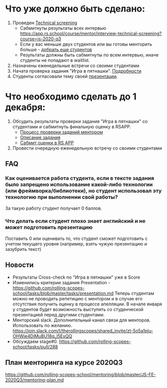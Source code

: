 # Что уже должно быть сделано:
1. Проведен [Technical screening](https://github.com/rolling-scopes-school/mentoring/blob/master/JS-FE-2020Q3/how-to-get-mentees.md#%D0%B4%D0%BE%D0%B1%D0%BE%D1%80-%D1%81%D1%82%D1%83%D0%B4%D0%B5%D0%BD%D1%82%D0%BE%D0%B2)
    - Сабмитнуты результаты всех интервью https://app.rs.school/course/mentor/interview-technical-screening?course=js-2020-q3
    - Если у вас меньше двух студентов или вы готовы менторить больше - [добрать еще студентов](https://github.com/rolling-scopes-school/mentoring/blob/master/JS-FE-2020Q3/how-to-get-mentees.md#%D0%B4%D0%BE%D0%B1%D0%BE%D1%80-%D1%81%D1%82%D1%83%D0%B4%D0%B5%D0%BD%D1%82%D0%BE%D0%B2)
    - Результаты должны быть сабмитнуты по всем интервью, иначе студенты не попадают в waitlist.
2. Назначены еженедельные встречи со своими студентами
3. Начата проверка задания "Игра в пятнашки". [Подробности](https://github.com/rolling-scopes-school/mentoring/blob/master/JS-FE-2020Q3/weekly-1.md#%D1%87%D1%82%D0%BE-%D0%BD%D0%B5%D0%BE%D0%B1%D1%85%D0%BE%D0%B4%D0%B8%D0%BC%D0%BE-%D1%81%D0%B4%D0%B5%D0%BB%D0%B0%D1%82%D1%8C-%D0%B4%D0%BE-24-%D0%BD%D0%BE%D1%8F%D0%B1%D1%80%D1%8F)
4. Студенты согласовали тему своей [презентации](https://github.com/rolling-scopes-school/tasks/blob/master/tasks/presentation.md). 

# Что необходимо сделать до 1 декабря:
1. Обсудить результаты проверки задания "Игра в пятнашки" со студентами и сабмитнуть финальную оценку в RSAPP.  
    - [Процесс проверки заданий ментором](https://docs.rs.school/#/pull-request-review-process)
    - [Описание задания](https://github.com/rolling-scopes-school/tasks/blob/master/tasks/gem-pazzle/codejam-the-gem-puzzle.md)
    - [Сабмит оценки в RS APP](https://app.rs.school/course/mentor/submit-review?course=js-2020-q3)
2. Провести очередную еженедельную встречу со своими студентами

## FAQ
### Как оценивается работа студента, если в тексте задания было запрещено использование какой-либо технологии (или фреймворка/библиотеки), но студент использовал эту технологию при выполнении свой работы?  
За такую работу студент получает 0 баллов.

### Что делать если студент плохо знает английский и не может подготовить презентацию
Поставить 0 или оценивать то, что студент сможет подготовить с учетом текущего уровня (например, взять чужую презентацию и зазубрить текст)

## Новости
- Результаты Cross-check по "Игра в пятнашки" уже в Score 
- Изменились критерии задания Presentation - https://github.com/rolling-scopes-school/tasks/blob/master/tasks/presentation.md
Теперь студентам можно не проводить репетицию с ментором и в случае его отсутствия получить оценку в процессе апелляции. В начале января у студентов будет возможность выступить со студенческой презентацией перед другими студентами.
- Менторский slack. Дополнительный канал связи для менторов. Использовать по желанию.
https://join.slack.com/t/therollingscopes/shared_invite/zt-5o5a1plu-OHWje4DjMuBU18q_l5ExQQ
- Обсуждаем stage#0. https://github.com/rolling-scopes-school/tasks/pull/288

## План менторинга на курсе 2020Q3  
 https://github.com/rolling-scopes-school/mentoring/blob/master/JS-FE-2020Q3/mentoring-plan.md
